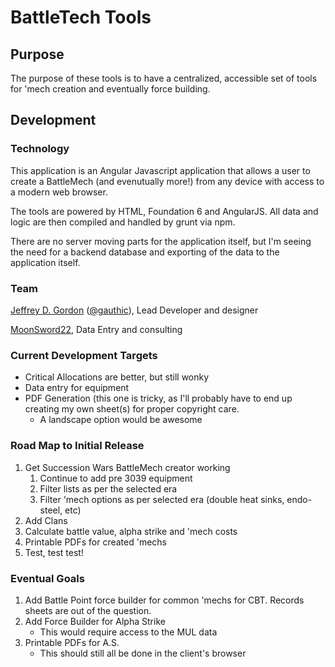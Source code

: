 # BattleTech Tools
## Purpose
The purpose of these tools is to have a centralized, accessible set of tools for 'mech creation and eventually force building.

## Development
### Technology
This application is an Angular Javascript application that allows a user to create a BattleMech (and evenutually more!) from any device with access to a modern web browser.

The tools are powered by HTML, Foundation 6 and AngularJS. All data and logic are then compiled and handled by grunt via npm.

There are no server moving parts for the application itself, but I'm seeing the need for a backend database and exporting of the data to the application itself.

### Team
[Jeffrey D. Gordon](https://github.com/jdgwf) ([@gauthic](https://twitter.com/gauthic)), Lead Developer and designer

[MoonSword22](https://github.com/MoonSword22), Data Entry and consulting

### Current Development Targets
* Critical Allocations are better, but still wonky
* Data entry for equipment
* PDF Generation (this one is tricky, as I'll probably have to end up creating my own sheet(s) for proper copyright care.
    * A landscape option would be awesome

### Road Map to Initial Release
1. Get Succession Wars BattleMech creator working
    1. Continue to add pre 3039 equipment
    2. Filter lists as per the selected era
    3. Filter 'mech options as per selected era (double heat sinks, endo-steel, etc)
2. Add Clans
3. Calculate battle value, alpha strike and 'mech costs
4. Printable PDFs for created 'mechs
5. Test, test test!

### Eventual Goals
1. Add Battle Point force builder for common 'mechs for CBT. Records sheets are out of the question.
2. Add Force Builder for Alpha Strike
    * This would require access to the MUL data
3. Printable PDFs for A.S.
    * This should still all be done in the client's browser
